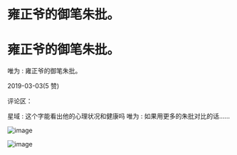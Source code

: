 # 雍正爷的御笔朱批。

# 雍正爷的御笔朱批。

唯为 : 雍正爷的御笔朱批。

2019-03-03(5 赞)

评论区：

星域 : 这个字能看出他的心理状况和健康吗 唯为 : 如果用更多的朱批对比的话……

![image](img/Image_240.png)

![image](img/Image_241.png)